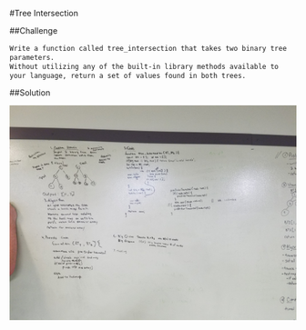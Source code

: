 #Tree Intersection 

##Challenge 

    Write a function called tree_intersection that takes two binary tree parameters.
    Without utilizing any of the built-in library methods available to your language, return a set of values found in both trees.
 
##Solution

![WhiteBoardImage](src/assets/401-WB-32.jpg)